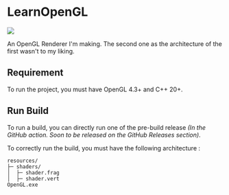 # LearnOpenGL

![](https://github.com/Sayama3/LearnOpenGL/actions/workflows/cmake.yml/badge.svg)

An OpenGL Renderer I'm making. The second one as the architecture of the first wasn't to my liking.

## Requirement

To run the project, you must have OpenGL 4.3+ and C++ 20+.

## Run Build

To run a build, you can directly run one of the pre-build release _(In the GitHub action.
Soon to be released on the GitHub Releases section)_.

To correctly run the build, you must have the following architecture :

```text
resources/
├─ shaders/
│  ├─ shader.frag
│  ├─ shader.vert
OpenGL.exe
```